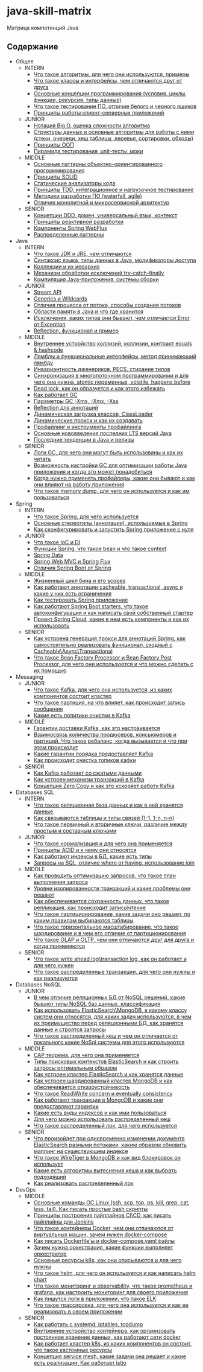 # java-skill-matrix

Матрица компетенций Java

## Содержание

- Общее
    - INTERN
        - [Что такое алгоритмы, для чего они используются, примеры](Общее/INTERN/Что%20такое%20алгоритмы,%20для%20чего%20они%20используются,%20примеры.md)
        - [Что такое классы и интерфейсы, чем отличаются друг от друга](Общее/INTERN/Что%20такое%20классы%20и%20интерфейсы,%20чем%20отличаются%20друг%20от%20друга.md)
        - [Основные концепции программирования  (условия, циклы, функции, рекурсия, типы данных)](Общее/INTERN/Основные%20концепции%20программирования%20(условия,%20циклы,%20функции,%20рекурсия,%20типы%20данных).md)
        - [Что такое тестирование ПО, отличие белого и черного ящиков](Общее/INTERN/Что%20такое%20тестирование%20ПО,%20отличие%20белого%20и%20черного%20ящиков.md)
        - [Принципы работы клиент-серверных приложений](Общее/INTERN/Принципы%20работы%20клиент-серверных%20приложений.md)
    - JUNIOR
        - [Нотация Big O, оценка сложности алгоритма](Общее/JUNIOR/Нотация%20Big%20O,%20оценка%20сложности%20алгоритма.md)
        - [Структуры данных и основные алгоритмы для работы с ними (стеки, очереди, хеш таблицы, деревья, сортировки, обходы)](Общее/JUNIOR/Структуры%20данных%20и%20основные%20алгоритмы%20для%20работы%20с%20ними.%20Стеки,%20очереди,%20хеш%20таблицы,%20деревья,%20сортировки,%20обходы.md)
        - [Принципы ООП](Общее/JUNIOR/Принципы%20ООП.md)
        - [Пирамида тестирования, unit-тесты, моки](Общее/JUNIOR/Пирамида%20тестирования,%20unit-тесты,%20моки.md)
    - MIDDLE
        - [Основные паттерны объектно-ориентированного программирования](Общее/MIDDLE/Основные%20паттерны%20объектно-ориентированного%20программирования.md)
        - [Принципы SOLID](Общее/MIDDLE/Принципы%20SOLID.md)
        - [Статические анализаторы кода](Общее/MIDDLE/Статические%20анализаторы%20кода.md)
        - [Принципы TDD, интеграционное и нагрузочное тестирование](Общее/MIDDLE/Принципы%20TDD.md)
        - [Методики разработки ПО (waterfall, agile)](Общее/MIDDLE/Методики%20разработки%20ПО.md)
        - [Отличия монолитной и микросервисной архитектур](Общее/MIDDLE/Монолит%20и%20микросервисы.md)
    - SENIOR
        - [Концепции DDD, домен, универсальный язык, контекст](Общее/SENIOR/DDD.md)
        - [Принципы реактивной разработки](Общее/SENIOR/Реактивная%20разработка.md)
        - [Компоненты Spring WebFlux](Общее/SENIOR/Компоненты%20Spring%20WebFlux.md)
        - [Распределенные паттерны](Общее/SENIOR/Распределенные%20паттерны.md)
- Java
    - INTERN
        - [Что такое JDK и JRE, чем отличаются](Java/INTERN/JDK%20JRE.md)
        - [Синтаксис языка, типы данных в Java, модификаторы доступа](Java/INTERN/Синтаксис%20Java.md)
        - [Коллекции и их иерархия](Java/INTERN/Коллекции.md)
        - [Механизм обработки исключений try-catch-finally](Java/INTERN/Механизм%20обработки%20исключений%20try-catch-finally.md)
        - [Компиляция Java-приложения, системы сборки](Java/INTERN/Компиляция%20Java-приложения,%20системы%20сборки.md)
    - JUNIOR
        - [Stream API](Java/JUNIOR/Stream%20API.md)
        - [Generics и Wildcards](Java/JUNIOR/Generics.md)
        - [Отличия процесса от потока, способы создания потоков](Java/JUNIOR/Поток%20и%20процесс.md)
        - [Области памяти в Java и что где хранится](Java/JUNIOR/Области%20памяти.md)
        - [Исключения, каких типов они бывают, чем отличается Error от Exception](Java/JUNIOR/Исключения.md)
        - [Reflection, функционал и пример](Java/JUNIOR/Reflection.md)
    - MIDDLE
        - [Внутреннее устройство коллизий, коллизии, контракт equals & hashcode](Java/MIDDLE/Коллекции.md)
        - [Лямбды и функциональные интерфейсы, метод принимающий лямбду](Java/MIDDLE/Лямбды.md)
        - [Инвариантность дженериков, PECS, стирание типов](Java/MIDDLE/PECS.md)
        - [Синхронизация в многопоточном программировании и для чего она нужна, atomic переменных, volatile, happens before](Java/MIDDLE/Многопоточка.md)
        - [Dead lock, как он образуется и как этого избежать](Java/MIDDLE/Dead%20lock.md)
        - [Как работает GC](Java/MIDDLE/Работа%20GC.md)
        - [Параметры GC -Xms, -Xmx, -Xss](Java/MIDDLE/Параметры%20GC.md)
        - [Reflection для аннотаций](Java/MIDDLE/Reflection.md)
        - [Динамическая загрузка классов, ClassLoader](Java/MIDDLE/ClassLoader.md)
        - [Динамические прокси и как их создавать](Java/MIDDLE/Динамические%20прокси.md)
        - [Профайлинг и инструменты профайлинга](Java/MIDDLE/Профайлинг.md)
        - [Основные нововведения последних LTS версий Java](Java/MIDDLE/LTS%20Java.md)
        - [Последние тенденции в Java и релизы](Java/MIDDLE/Релизы%20Java.md)
    - SENIOR
        - [Логи GC, для чего они могут быть использованы и как их читать](Java/SENIOR/Логи%20GC.md)
        - [Возможность настройки GC для оптимизации работы Java приложения и когда это может понадобиться](Java/SENIOR/Настройка%20GC.md)
        - [Когда нужно применять профайлеры, какие они бывают и как они влияют на работу приложения](Java/SENIOR/Профайлеры.md)
        - [Что такое memory dump, для чего он используется и как им пользоваться](Java/SENIOR/Memory%20dump.md)
- Spring
    - INTERN
        - [Что такое Spring, для чего используется](Spring/INTERN/Что%20такое%20Spring.md)
        - [Основные стереотипы (аннотации), используемые в Spring](Spring/INTERN/Аннотации%20Spring.md)
        - [Как сконфигурировать и запустить Spring приложение с нуля](Spring/INTERN/Конфигурация%20приложения%20Spring.md)
    - JUNIOR
        - [Что такое IoC и DI](Spring/JUNIOR/IoC%20DI.md)
        - [Функции Spring, что такое bean и что такое context](Spring/JUNIOR/Функции%20Spring.md)
        - [Spring Data](Spring/JUNIOR/Spring%20Data.md)
        - [Spring Web MVC и Spring Flux](Spring/JUNIOR/Spring%20Web%20MVC%20Flux.md)
        - [Отличия Spring Boot от Spring](Spring/JUNIOR/Spring%20Boot%20VS%20Spring.md)
    - MIDDLE
        - [Жизненный цикл бина и его scopes](Spring/MIDDLE/ЖЦ%20бина.md)
        - [Как работают аннотации cacheable, transactional, async и какие у них есть ограничения](Spring/MIDDLE/Аннотации.md)
        - [Как тестировать Spring приложение](Spring/MIDDLE/Тестирование%20Spring%20приложения.md)
        - [Как работают Spring Boot starters, что такое автоконфигурация и как написать свой собственный стартер](Spring/MIDDLE/Стартеры.md)
        - [Проект Spring Cloud, какие в нем есть компоненты и как их использовать](Spring/MIDDLE/Spring%20Cloud.md)
    - SENIOR
        - [Как устроена генерация прокси для аннотаций Spring, как самостоятельно реализовать функционал, сходный с Cacheable\Async\Transactional](Spring/SENIOR/Прокси.md)
        - [Что такое Bean Factory Processor и Bean Factory Post Processor, для чего они используются и что можно сделать с их помощью](Spring/SENIOR/BeanFactoryProcessor.md)
- Messaging
    - JUNIOR
        - [Что такое Kafka, для чего она используется, из каких компонентов состоит кластер](Messaging/JUNIOR/Kafka.md)
        - [Что такое партиция, на что влияет, как происходит запись сообщения](Messaging/JUNIOR/Партиция.md)
        - [Какие есть политики очистки в Kafka](Messaging/JUNIOR/Политики%20очистки%20Kafka.md)
    - MIDDLE
        - [Гарантии доставки Kafka, как это настраивается](Messaging/MIDDLE/Гарантии%20доставки%20Kafka.md)
        - [Взаимосвязь количества продюсеров, консьюмеров и партиций. Что такое ребаланс, когда вызывается и что при этом происходит](Messaging/MIDDLE/Ребаланс.md)
        - [Какие гарантии порядка предоставляет Kafka](Messaging/MIDDLE/Гарантии%20порядка.md)
        - [Как происходит очистка топиков кафки](Messaging/MIDDLE/Очистка%20топиков.md)
    - SENIOR
        - [Как Kafka работает со сжатыми данными](Messaging/SENIOR/Сжатые%20данные.md) 
        - [Как устроен механизм транзакций в Kafka](Messaging/SENIOR/Транзакции.md)
        - [Концепция Zero Copy и как это ускоряет работу Kafka](Messaging/SENIOR/Zero%20Copy.md)
- Databases SQL
    - INTERN
        - [Что такое реляционная база данных и как в ней хранятся данные](SQL/INTERN/РБД.md)
        - [Как связываются таблицы и типы связей (1-1, 1-n, n-n)](SQL/INTERN/Типы%20связей.md)
        - [Что такое первичный и вторичные ключи, различие между простым и составным ключами](SQL/INTERN/Ключи.md)
    - JUNIOR
        - [Что такое нормализация и для чего она применяется](SQL/JUNIOR/Нормализация.md)
        - [Принципы ACID и к чему они относятся](SQL/JUNIOR/ACID.md)
        - [Как работают индексы в БД, какие есть типы](SQL/JUNIOR/Индексы.md)
        - [Запросы на SQL, отличие where от having, использование join](SQL/JUNIOR/Запросы.md)
    - MIDDLE
        - [Как проводить оптимизацию запросов, что такое план выполнения запроса](SQL/MIDDLE/Оптимизация.md)
        - [Уровни изолированности транзакций и какие проблемы они решают](SQL/MIDDLE/Уровни%20изолированности.md)
        - [Как обеспечивается сохранность данных, что такое репликация, как происходит запись\чтение](SQL/MIDDLE/Репликация.md)
        - [Что такое партиционирование, какие задачи оно решает, по каким правилам выбираются таблицы](SQL/MIDDLE/Партиционирование.md)
        - [Что такое горизонтальное масштабирование, что такое шардирование и в чем его отличие от партиционирования](SQL/MIDDLE/Шардирование.md)
        - [Что такое OLAP и OLTP, чем они отличаются друг для друга и когда применяются](SQL/MIDDLE/OLAP%20OLTP.md)
    - SENIOR
        - [Что такое write ahead log\transaction log, как он работает и для чего нужен](SQL/SENIOR/write%20ahead%20log.md)
        - [Что такое распределенные транзакции, для чего они нужны и как реализуются](SQL/SENIOR/Распределенные%20транзакции.md)
- Databases NoSQL
    - JUNIOR
        - [В чем отличие реляционных БД от NoSQL решений, какие бывают типы NoSQL баз данных, классификация](NoSQL/JUNIOR/Классификация%20NoSQL.md)
        - [Как использовать ElasticSearch\MongoDB, к какому классу систем они относятся, для каких задач используются, в чем их преимущество перед реляционными БД, как хранятся данные и строятся запросы](NoSQL/JUNIOR/ElasticSearch%20MongoDB.md)
        - [Что такое распределенный кеш и чем он отличается от локального какие NoSql системы для этого используются](NoSQL/JUNIOR/Распределенный%20кеш.md)
    - MIDDLE
        - [CAP теорема, для чего она применяется](NoSQL/MIDDLE/CAP%20теорема.md)
        - [Типы поисковых контекстов ElasticSearch и как строить запросы оптимальным образом](NoSQL/MIDDLE/Поисковые%20контексты%20ElasticSearch.md)
        - [Как устроен кластер ElasticSearch и как хранятся данные](NoSQL/MIDDLE/ElasticSearch%20кластер.md)
        - [Как устроен шардированный кластер MongoDB и как обеспечивается отказоустойчивость](NoSQL/MIDDLE/MongoDB%20кластер.md)
        - [Что такое Read\Write concern и eventually consistency](NoSQL/MIDDLE/Read%20Write%20concern.md)
        - [Как работают транзакции в MongoDB и какие они предоставляют гарантии](NoSQL/MIDDLE/Транзакции%20MongoDB.md)
        - [Какие есть виды индексов и как ими пользоваться](NoSQL/MIDDLE/Виды%20индексов.md)
        - [Для чего можно использовать распределенный кеш](NoSQL/MIDDLE/Распределенный%20кеш.md)
        - [Что такое распределенный лок, для чего используется](NoSQL/MIDDLE/Распределенный%20лок.md)
    - SENIOR
        - [Что произойдет при одновременно изменении документа ElasticSearch разными потоками, каким образом обновить маппинг на существующем индексе](NoSQL/SENIOR/ElasticSearch%20потоки.md)
        - [Что такое WireTiger в MongoDB и как вид блокировок он использует](NoSQL/SENIOR/WireTiger.md)
        - [Какие есть алгоритмы вытеснения кеша и как выбрать подходящий](NoSQL/SENIOR/Вытеснение%20кеша.md)
        - [Как реализовать распределенный лок](NoSQL/SENIOR/Распределенный%20лок.md)
- DevOps
    - MIDDLE
        - [Основные команды ОС Linux (ssh, scp, top, ps, kill, grep, cat, less, tail). Как писать простые bash скрипты](DevOps/MIDDLE/Команды%20Linux.md)
        - [Принципы построения пайплайнов CI\CD, как писать пайплайны для Jenkins](DevOps/MIDDLE/Пайплайны.md)
        - [Что такое контейнеры Docker, чем они отличаются от виртуальных машин, зачем нужен docker-compose](DevOps/MIDDLE/Docker.md)
        - [Как писать Dockerfile'ы и docker-compose.yaml файлы](DevOps/MIDDLE/Dockerfile.md)
        - [Зачем нужна оркестрация, какие функции выполняет оркестратор](DevOps/MIDDLE/Оркестратор.md)
        - [Основные ресурсы k8s, как они описываются и для чего нужны](DevOps/MIDDLE/k8s.md)
        - [Что такое helm, для чего он используется и как написать helm chart](DevOps/MIDDLE/helm.md)
        - [Что такое мониторинг и observability, что такое prometheus и grafana, как настроить мониторинг для своего приложения](DevOps/MIDDLE/Мониторинг.md)
        - [Как пишутся логи в приложении, что такое ELK](DevOps/MIDDLE/ELK.md)
        - [Что такое трассировка, для чего она используется и как ее реализовать в своем приложении](DevOps/MIDDLE/Трассировка.md)
    - SENIOR
        - [Как работать с systemd, iptables, tcpdump](DevOps/SENIOR/iptables.md)
        - [Внутреннее устройство контейнера, как организовать постоянное хранение данных, как работают сети docker](DevOps/SENIOR/Docker.md)
        - [Как работает кластер k8s, из каких компонентов он состоит, что такое кастомные ресурсы](DevOps/SENIOR/k8s.md)
        - [Концепция service mesh, какие задачи она решает и какие есть реализации. Как работает istio](DevOps/SENIOR/istio.md)